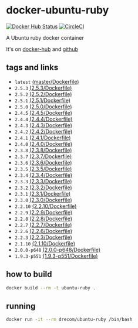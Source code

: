 # docker-ubuntu-ruby
[![Docker Hub Status](https://dockerbuildbadges.quelltext.eu/status.svg?organization=drecom&repository=ubuntu-ruby)](https://hub.docker.com/r/drecom/ubuntu-ruby/)
[![CircleCI](https://circleci.com/gh/drecom/docker-ubuntu-ruby/tree/master.svg?style=svg)](https://circleci.com/gh/drecom/docker-ubuntu-ruby/tree/master)

A Ubuntu ruby docker container

It's on [docker-hub](https://hub.docker.com/r/drecom/ubuntu-ruby/) and [github](https://github.com/drecom/docker-ubuntu-ruby/)

## tags and links
* `latest` [(master/Dockerfile)](https://github.com/drecom/docker-ubuntu-ruby/blob/master/Dockerfile)
* `2.5.3` [(2.5.3/Dockerfile)](https://github.com/drecom/docker-ubuntu-ruby/blob/2.5.3/Dockerfile)
* `2.5.2` [(2.5.2/Dockerfile)](https://github.com/drecom/docker-ubuntu-ruby/blob/2.5.2/Dockerfile)
* `2.5.1` [(2.5.1/Dockerfile)](https://github.com/drecom/docker-ubuntu-ruby/blob/2.5.1/Dockerfile)
* `2.5.0` [(2.5.0/Dockerfile)](https://github.com/drecom/docker-ubuntu-ruby/blob/2.5.0/Dockerfile)
* `2.4.5` [(2.4.5/Dockerfile)](https://github.com/drecom/docker-ubuntu-ruby/blob/2.4.5/Dockerfile)
* `2.4.4` [(2.4.4/Dockerfile)](https://github.com/drecom/docker-ubuntu-ruby/blob/2.4.4/Dockerfile)
* `2.4.3` [(2.4.3/Dockerfile)](https://github.com/drecom/docker-ubuntu-ruby/blob/2.4.3/Dockerfile)
* `2.4.2` [(2.4.2/Dockerfile)](https://github.com/drecom/docker-ubuntu-ruby/blob/2.4.2/Dockerfile)
* `2.4.1` [(2.4.1/Dockerfile)](https://github.com/drecom/docker-ubuntu-ruby/blob/2.4.1/Dockerfile)
* `2.4.0` [(2.4.0/Dockerfile)](https://github.com/drecom/docker-ubuntu-ruby/blob/2.4.0/Dockerfile)
* `2.3.8` [(2.3.8/Dockerfile)](https://github.com/drecom/docker-ubuntu-ruby/blob/2.3.8/Dockerfile)
* `2.3.7` [(2.3.7/Dockerfile)](https://github.com/drecom/docker-ubuntu-ruby/blob/2.3.7/Dockerfile)
* `2.3.6` [(2.3.6/Dockerfile)](https://github.com/drecom/docker-ubuntu-ruby/blob/2.3.6/Dockerfile)
* `2.3.5` [(2.3.5/Dockerfile)](https://github.com/drecom/docker-ubuntu-ruby/blob/2.3.5/Dockerfile)
* `2.3.4` [(2.3.4/Dockerfile)](https://github.com/drecom/docker-ubuntu-ruby/blob/2.3.4/Dockerfile)
* `2.3.3` [(2.3.3/Dockerfile)](https://github.com/drecom/docker-ubuntu-ruby/blob/2.3.3/Dockerfile)
* `2.3.2` [(2.3.2/Dockerfile)](https://github.com/drecom/docker-ubuntu-ruby/blob/2.3.2/Dockerfile)
* `2.3.1` [(2.3.1/Dockerfile)](https://github.com/drecom/docker-ubuntu-ruby/blob/2.3.1/Dockerfile)
* `2.3.0` [(2.3.0/Dockerfile)](https://github.com/drecom/docker-ubuntu-ruby/blob/2.3.0/Dockerfile)
* `2.2.10` [(2.2.10/Dockerfile)](https://github.com/drecom/docker-ubuntu-ruby/blob/2.2.10/Dockerfile)
* `2.2.9` [(2.2.9/Dockerfile)](https://github.com/drecom/docker-ubuntu-ruby/blob/2.2.9/Dockerfile)
* `2.2.8` [(2.2.8/Dockerfile)](https://github.com/drecom/docker-ubuntu-ruby/blob/2.2.8/Dockerfile)
* `2.2.7` [(2.2.7/Dockerfile)](https://github.com/drecom/docker-ubuntu-ruby/blob/2.2.7/Dockerfile)
* `2.2.6` [(2.2.6/Dockerfile)](https://github.com/drecom/docker-ubuntu-ruby/blob/2.2.6/Dockerfile)
* `2.2.3` [(2.2.3/Dockerfile)](https://github.com/drecom/docker-ubuntu-ruby/blob/2.2.3/Dockerfile)
* `2.1.10` [(2.1.10/Dockerfile)](https://github.com/drecom/docker-ubuntu-ruby/blob/2.1.10/Dockerfile)
* `2.0.0-p648` [(2.0.0-p648/Dockerfile)](https://github.com/drecom/docker-ubuntu-ruby/blob/2.0.0-p648/Dockerfile)
* `1.9.3-p551` [(1.9.3-p551/Dockerfile)](https://github.com/drecom/docker-ubuntu-ruby/blob/1.9.3-p551/Dockerfile)

## how to build

```sh
docker build --rm -t ubuntu-ruby .
```

## running

```sh
docker run -it --rm drecom/ubuntu-ruby /bin/bash
```

